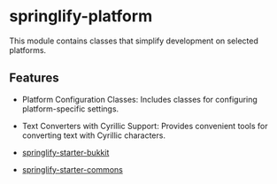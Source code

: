 # springlify-platform

This module contains classes that simplify development on selected platforms.

## Features

- Platform Configuration Classes: Includes classes for configuring platform-specific settings.
- Text Converters with Cyrillic Support: Provides convenient tools for converting text with Cyrillic characters.

- [springlify-starter-bukkit](/springlify-platform-bukkit/README.md)
- [springlify-starter-commons](/springlify-platform-commons/README.md)
